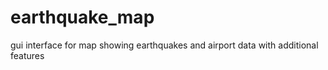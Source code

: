 # earthquake_map
gui interface for map showing earthquakes and airport data with additional features
